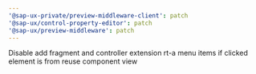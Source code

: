 ```yaml
---
'@sap-ux-private/preview-middleware-client': patch
'@sap-ux/control-property-editor': patch
'@sap-ux/preview-middleware': patch
---
```


Disable add fragment and controller extension rt-a menu items if clicked element is from reuse component view
